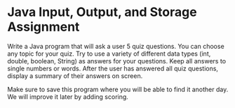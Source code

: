 # Java Input, Output, and Storage Assignment

Write a Java program that will ask a user 5 quiz questions. 
You can choose any topic for your quiz. 
Try to use a variety of different data types (int, double, boolean, String) as answers for your questions. Keep all answers to single numbers or words. 
After the user has answered all quiz questions, display a summary of their answers on screen. 

Make sure to save this program where you will be able to find it another day. 
We will improve it later by adding scoring.
